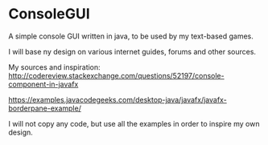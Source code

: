 # ConsoleGUI
A simple console GUI written in java, to be used by my text-based games.

I will base ny design on various internet guides, forums and other sources.

My sources and inspiration:
http://codereview.stackexchange.com/questions/52197/console-component-in-javafx

https://examples.javacodegeeks.com/desktop-java/javafx/javafx-borderpane-example/


I will not copy any code, but use all the examples in order to inspire my own design.
